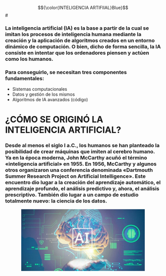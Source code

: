 $${\color{INTELIGENCIA ARTIFIIAL}Blue}$$ # 

### La inteligencia artificial (IA) es la base a partir de la cual se imitan los procesos de inteligencia humana mediante la creación y la aplicación de algoritmos creados en un entorno dinámico de computación. O bien, dicho de forma sencilla, la IA consiste en intentar que los ordenadores piensen y actúen como los humanos.
### Para conseguirlo, se necesitan tres componentes fundamentales:

- Sistemas computacionales
- Datos y gestión de los mismos
- Algoritmos de IA avanzados (código)

# ¿CÓMO SE ORIGINÓ LA INTELIGENCIA ARTIFICIAL?

### Desde al menos el siglo I a.C., los humanos se han planteado la posibilidad de crear máquinas que imiten al cerebro humano. Ya en la época moderna, John McCarthy acuñó el término «inteligencia artificial» en 1955. En 1956, McCarthy y algunos otros organizaron una conferencia denominada «Dartmouth Summer Research Project on Artificial Intelligence». Este encuentro dio lugar a la creación del aprendizaje automático, el aprendizaje profundo, el análisis predictivo y, ahora, el análisis prescriptivo. También dio lugar a un campo de estudio totalmente nuevo: la ciencia de los datos.

<p align="center">
<img src=".\Inteligencia/artificial.jpg" height="200">
</p>
